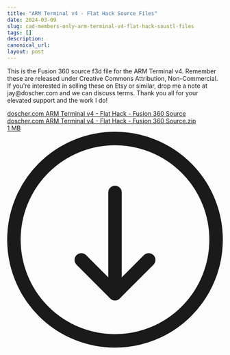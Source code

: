 ```yaml
---
title: "ARM Terminal v4 - Flat Hack Source Files"
date: 2024-03-09
slug: cad-members-only-arm-terminal-v4-flat-hack-soustl-files
tags: []
description: 
canonical_url: 
layout: post
---
```

<p>This is the Fusion 360 source f3d file for the ARM Terminal v4.  Remember these are released under Creative Commons Attribution, Non-Commercial.  If you're interested in selling these on Etsy or similar, drop me a note at jay@doscher.com and we can discuss terms.  Thank you all for your elevated support and the work I do!</p><div class="kg-card kg-file-card"><a class="kg-file-card-container" href="__GHOST_URL__/content/files/2024/03/doscher.com-ARM-Terminal-v4---Flat-Hack---Fusion-360-Source.zip" title="Download" download=""><div class="kg-file-card-contents"><div class="kg-file-card-title">doscher.com ARM Terminal v4 - Flat Hack - Fusion 360 Source</div><div class="kg-file-card-caption"></div><div class="kg-file-card-metadata"><div class="kg-file-card-filename">doscher.com ARM Terminal v4 - Flat Hack - Fusion 360 Source.zip</div><div class="kg-file-card-filesize">1 MB</div></div></div><div class="kg-file-card-icon"><svg viewBox="0 0 24 24"><defs><style>.a{fill:none;stroke:currentColor;stroke-linecap:round;stroke-linejoin:round;stroke-width:1.5px;}</style></defs><title>download-circle</title><polyline class="a" points="8.25 14.25 12 18 15.75 14.25"></polyline><line class="a" x1="12" y1="6.75" x2="12" y2="18"></line><circle class="a" cx="12" cy="12" r="11.25"></circle></svg></div></a></div>
